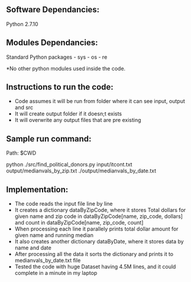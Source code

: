 Software Dependancies:
----------------------

Python 2.7.10



Modules Dependancies:
---------------------
Standard Python packages 
	- sys
	- os
	- re

*No other python modules used inside the code.  



Instructions to run the code:
-----------------------------
- Code assumes it will be run from folder where it can see input, output and src
- It will create output folder if it doesn;t exists
- It will overwrite any output files that are pre existing 


Sample run command:
-------------------
Path: $CWD

python ./src/find_political_donors.py input/itcont.txt  output/medianvals_by_zip.txt ./output/medianvals_by_date.txt



Implementation:
---------------
- The code reads the input file line by line 
- It creates a dictionary dataByZipCode, where it stores Total dollars for given name and zip code in dataByZipCode[name, zip_code, dollars] and count in dataByZipCode[name, zip_code, count]
- When processing each line it parallely prints total dollar amount for given name and running median
- It also creates another dictionary dataByDate, where it stores data by name and date
- After processing all the data it sorts the dictionary and prints it to medianvals_by_date.txt file
- Tested the code with huge Dataset having 4.5M lines, and it could complete in a minute in my laptop 

